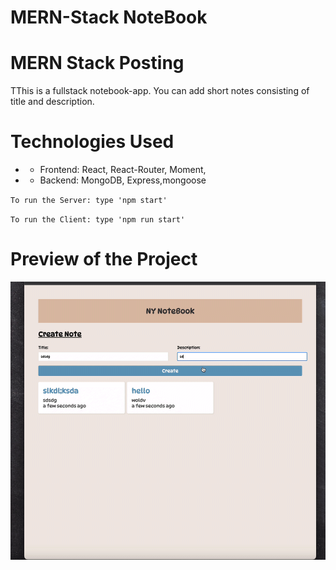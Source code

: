 # MERN-Stack NoteBook

# MERN Stack Posting

<p>TThis is a fullstack notebook-app. You can add short notes consisting of title and description.</p>

# Technologies Used

- - Frontend: React, React-Router, Moment,
- - Backend: MongoDB, Express,mongoose

`To run the Server: type 'npm start'`

`To run the Client: type 'npm run start'`

# Preview of the Project

![](notebook.gif)
